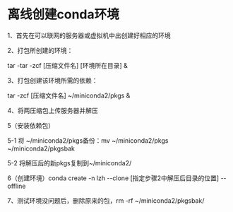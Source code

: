 # 离线创建conda环境

1、首先在可以联网的服务器或虚拟机中出创建好相应的环境

2、打包所创建的环境：

tar -tar -zcf [压缩文件名] [环境所在目录] &

3、打包创建该环境所需的依赖：

tar -zcf [压缩文件名] ~/miniconda2/pkgs &

4、将两压缩包上传服务器并解压

5（安装依赖包）

5-1 将 ~/miniconda2/pkgs备份：mv ~/miniconda2/pkgs ~/miniconda2/pkgsbak

5-2 将解压后的新pkgs复制到~/miniconda2/

6（创建环境）conda create -n lzh --clone [指定步骤2中解压后目录的位置] --offline

7、测试环境没问题后，删除原来的包，rm -rf ~/miniconda2/pkgsbak/